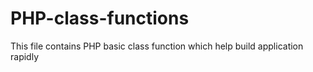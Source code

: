 # PHP-class-functions
This file contains PHP basic class function which help build application rapidly

